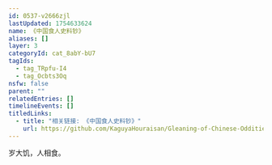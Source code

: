 ```yaml
---
id: 0537-v2666zjl
lastUpdated: 1754633624
name: 《中国食人史料钞》
aliases: []
layer: 3
categoryId: cat_8abY-bU7
tagIds:
  - tag_TRpfu-I4
  - tag_Ocbts3Oq
nsfw: false
parent: ""
relatedEntries: []
timelineEvents: []
titledLinks:
  - title: "相关链接: 《中国食人史料钞》"
    url: https://github.com/KaguyaHouraisan/Gleaning-of-Chinese-Oddities-Iceberg/blob/main/%E4%B8%AD%E6%96%87%E4%BA%92%E8%81%94%E7%BD%91%E5%85%94%E5%AD%90%E6%B4%9E%E5%86%B0%E5%B1%B1%E5%9B%BE%E6%8B%BE%E9%81%97%C2%B7%E5%9B%9B%C2%B7%E4%B8%AD%E5%9B%BD%E9%A3%9F%E4%BA%BA%E5%8F%B2%E6%96%99%E9%92%9E.md
---
```


岁大饥，人相食。